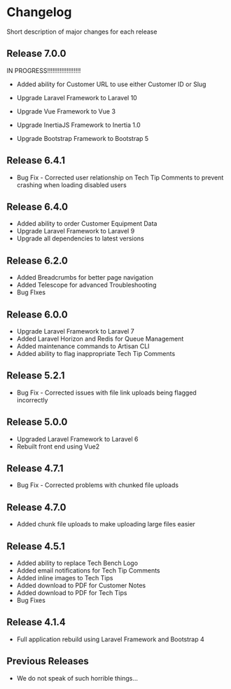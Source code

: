 # Changelog

Short description of major changes for each release

## Release 7.0.0

IN PROGRESS!!!!!!!!!!!!!!!!!!!

- Added ability for Customer URL to use either Customer ID or Slug

- Upgrade Laravel Framework to Laravel 10
- Upgrade Vue Framework to Vue 3
- Upgrade InertiaJS Framework to Inertia 1.0
- Upgrade Bootstrap Framework to Bootstrap 5

## Release 6.4.1

- Bug Fix - Corrected user relationship on Tech Tip Comments to prevent crashing when loading disabled users

## Release 6.4.0

- Added ability to order Customer Equipment Data
- Upgrade Laravel Framework to Laravel 9
- Upgrade all dependencies to latest versions

## Release 6.2.0

- Added Breadcrumbs for better page navigation
- Added Telescope for advanced Troubleshooting
- Bug FIxes

## Release 6.0.0

- Upgrade Laravel Framework to Laravel 7
- Added Laravel Horizon and Redis for Queue Management
- Added maintenance commands to Artisan CLI
- Added ability to flag inappropriate Tech Tip Comments

## Release 5.2.1

- Bug Fix - Corrected issues with file link uploads being flagged incorrectly

## Release 5.0.0

- Upgraded Laravel Framework to Laravel 6
- Rebuilt front end using Vue2

## Release 4.7.1

- Bug Fix - Corrected problems with chunked file uploads

## Release 4.7.0

- Added chunk file uploads to make uploading large files easier

## Release 4.5.1

- Added ability to replace Tech Bench Logo
- Added email notifications for Tech Tip Comments
- Added inline images to Tech Tips
- Added download to PDF for Customer Notes
- Added download to PDF for Tech Tips
- Bug Fixes

## Release 4.1.4

- Full application rebuild using Laravel Framework and Bootstrap 4

## Previous Releases

- We do not speak of such horrible things...
